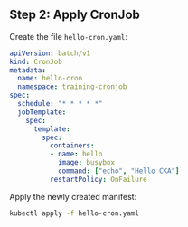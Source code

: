 ## Step 2: Apply CronJob

Create the file `hello-cron.yaml`:

```yaml
apiVersion: batch/v1
kind: CronJob
metadata:
  name: hello-cron
  namespace: training-cronjob
spec:
  schedule: "* * * * *"
  jobTemplate:
    spec:
      template:
        spec:
          containers:
          - name: hello
            image: busybox
            command: ["echo", "Hello CKA"]
          restartPolicy: OnFailure
```

Apply the newly created manifest:

```bash
kubectl apply -f hello-cron.yaml
```
